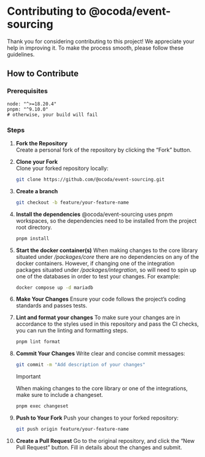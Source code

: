 # Contributing to @ocoda/event-sourcing

Thank you for considering contributing to this project! We appreciate your help in improving it. To make the process smooth, please follow these guidelines.

## How to Contribute

### Prerequisites
```shell
node: "^>=18.20.4"
pnpm: "^9.10.0"
# otherwise, your build will fail
```

### Steps

1. **Fork the Repository**  
  Create a personal fork of the repository by clicking the “Fork” button.

2. **Clone your Fork**  
  Clone your forked repository locally:
    ```bash
    git clone https://github.com/@ocoda/event-sourcing.git
    ```

3. **Create a branch**
    ```bash
    git checkout -b feature/your-feature-name
    ```

4. **Install the dependencies**
  @ocoda/event-sourcing uses pnpm workspaces, so the dependencies need to be installed from the project root directory.
    ```bash
    pnpm install
    ```

5. **Start the docker container(s)**
  When making changes to the core library situated under */packages/core* there are no dependencies on any of the docker containers. However, if changing one of the integration packages situated under */packages/integration*, so will need to spin up one of the databases in order to test your changes. For example:
    ```bash
    docker compose up -d mariadb
    ```

6. **Make Your Changes**
  Ensure your code follows the project’s coding standards and passes tests.

7. **Lint and format your changes**
  To make sure your changes are in accordance to the styles used in this repository and pass the CI checks, you can run the linting and formatting steps.
    ```bash
    pnpm lint format
    ```

8. **Commit Your Changes**
  Write clear and concise commit messages:
    ```bash
    git commit -m "Add description of your changes"
    ```

    > [!IMPORTANT]  
    > When making changes to the core library or one of the integrations, make sure to include a changeset.
    ```bash
    pnpm exec changeset
    ```

9. **Push to Your Fork**
  Push your changes to your forked repository:
    ```bash
    git push origin feature/your-feature-name
    ```

10. **Create a Pull Request**
    Go to the original repository, and click the “New Pull Request” button. Fill in details about the changes and submit.
  